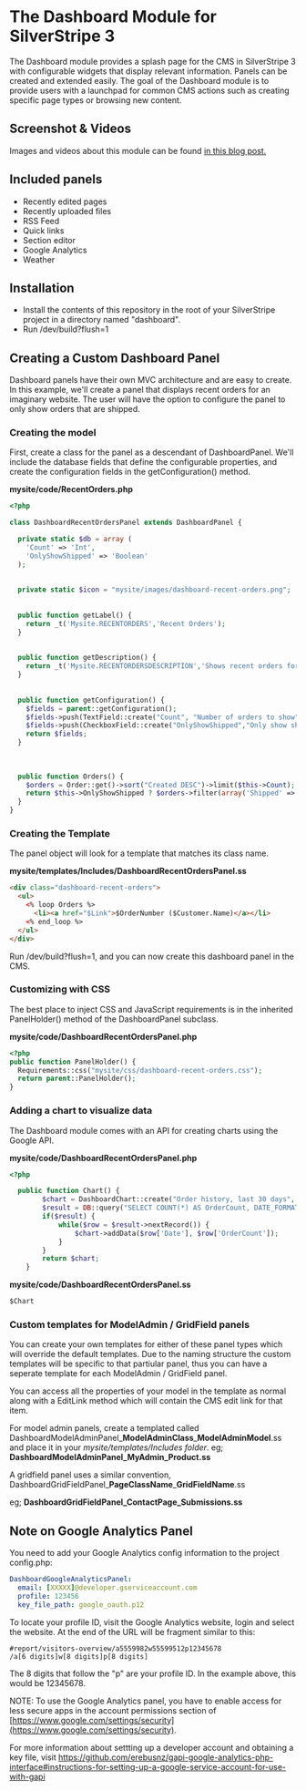 # The Dashboard Module for SilverStripe 3

The Dashboard module provides a splash page for the CMS in SilverStripe 3 with configurable widgets that display relevant information. Panels can be created and extended easily. The goal of the Dashboard module is to provide users with a launchpad for common CMS actions such as creating specific page types or browsing new content.


## Screenshot & Videos
Images and videos about this module can be found [in this blog post.](https://www.silverstripe.org/blog/the-dashboard-module-make-a-splash-in-silverstripe-3/)


## Included panels
* Recently edited pages
* Recently uploaded files
* RSS Feed
* Quick links
* Section editor
* Google Analytics
* Weather

## Installation

* Install the contents of this repository in the root of your SilverStripe project in a directory named "dashboard".
* Run /dev/build?flush=1


## Creating a Custom Dashboard Panel

Dashboard panels have their own MVC architecture and are easy to create. In this example, we'll create a panel that displays recent orders for an imaginary website. The user will have the option to configure the panel to only show orders that are shipped.

### Creating the model

First, create a class for the panel as a descendant of DashboardPanel. We'll include the database fields that define the configurable properties, and create the configuration fields in the getConfiguration() method.


**mysite/code/RecentOrders.php**
```php
<?php

class DashboardRecentOrdersPanel extends DashboardPanel {

  private static $db = array (
    'Count' => 'Int',
    'OnlyShowShipped' => 'Boolean'
  );
  
  
  private static $icon = "mysite/images/dashboard-recent-orders.png";
  
  
  public function getLabel() {
    return _t('Mysite.RECENTORDERS','Recent Orders');
  }
  
  
  public function getDescription() {
    return _t('Mysite.RECENTORDERSDESCRIPTION','Shows recent orders for this fake website.');
  }
  
  
  public function getConfiguration() {
    $fields = parent::getConfiguration();
    $fields->push(TextField::create("Count", "Number of orders to show"));
    $fields->push(CheckboxField::create("OnlyShowShipped","Only show shipped orders"));
    return $fields;
  }
  
  
  
  public function Orders() {
    $orders = Order::get()->sort("Created DESC")->limit($this->Count);
    return $this->OnlyShowShipped ? $orders->filter(array('Shipped' => true)) : $orders;
  }
}

```

### Creating the Template

The panel object will look for a template that matches its class name.

**mysite/templates/Includes/DashboardRecentOrdersPanel.ss**
```html
<div class="dashboard-recent-orders">
  <ul>
    <% loop Orders %>
      <li><a href="$Link">$OrderNumber ($Customer.Name)</a></li>
    <% end_loop %>
  </ul>
</div>
```

Run /dev/build?flush=1, and you can now create this dashboard panel in the CMS.

### Customizing with CSS

The best place to inject CSS and JavaScript requirements is in the inherited PanelHolder() method of the DashboardPanel subclass.

**mysite/code/DashboardRecentOrdersPanel.php**
```php
<?php
public function PanelHolder() {
  Requirements::css("mysite/css/dashboard-recent-orders.css");
  return parent::PanelHolder();
}
```



### Adding a chart to visualize data

The Dashboard module comes with an API for creating charts using the Google API.

**mysite/code/DashboardRecentOrdersPanel.php**
```php
<?php

  public function Chart() {
		$chart = DashboardChart::create("Order history, last 30 days", "Date", "Number of orders");
		$result = DB::query("SELECT COUNT(*) AS OrderCount, DATE_FORMAT(Date,'%d %b %Y') AS Date FROM \"Order\" GROUP BY Date");
		if($result) {
			while($row = $result->nextRecord()) {
				$chart->addData($row['Date'], $row['OrderCount']);
			}
		}
		return $chart;
	}

```

**mysite/code/DashboardRecentOrdersPanel.ss**
```html
$Chart
```

### Custom templates for ModelAdmin / GridField panels

You can create your own templates for either of these panel types which will override the default templates. Due to the naming structure the custom templates will be specific to that partiular panel, thus you can have a seperate template for each ModelAdmin / GridField panel.

You can access all the properties of your model in the template as normal along with a EditLink method which will contain the CMS edit link for that item.


For model admin panels, create a templated called DashboardModelAdminPanel\_**ModelAdminClass**\_**ModelAdminModel**.ss and place it in your _mysite/templates/Includes folder_. 
eg;
**DashboardModelAdminPanel\_MyAdmin\_Product.ss**

A gridfield panel uses a similar convention, DashboardGridFieldPanel\_**PageClassName**\_**GridFieldName**.ss

eg;
**DashboardGridFieldPanel\_ContactPage\_Submissions.ss**

## Note on Google Analytics Panel

You need to add your Google Analytics config information to the project config.php:
```yaml
DashboardGoogleAnalyticsPanel:
  email: [XXXXX]@developer.gserviceaccount.com
  profile: 123456
  key_file_path: google_oauth.p12  
```
To locate your profile ID, visit the Google Analytics website, login and select the website. At the end of the URL will be fragment similar to this:
```
#report/visitors-overview/a5559982w55599512p12345678
/a[6 digits]w[8 digits]p[8 digits]
```
The 8 digits that follow the "p" are your profile ID. In the example above, this would be 12345678.

NOTE: To use the Google Analytics panel, you have to enable access for less secure apps in the account permissions section of [https://www.google.com/settings/security](https://www.google.com/settings/security).

For more information about settting up a developer account and obtaining a key file, visit https://github.com/erebusnz/gapi-google-analytics-php-interface#instructions-for-setting-up-a-google-service-account-for-use-with-gapi
